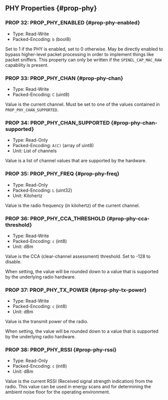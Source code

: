 ## PHY Properties {#prop-phy}


### PROP 32: PROP_PHY_ENABLED {#prop-phy-enabled}
* Type: Read-Write
* Packed-Encoding: `b` (bool8)

Set to 1 if the PHY is enabled, set to 0 otherwise.
May be directly enabled to bypass higher-level packet processing
in order to implement things like packet sniffers. This property
can only be written if the `SPINEL_CAP_MAC_RAW` capability is present.

### PROP 33: PROP_PHY_CHAN {#prop-phy-chan}
* Type: Read-Write
* Packed-Encoding: `C` (uint8)

Value is the current channel. Must be set to one of the
values contained in `PROP_PHY_CHAN_SUPPORTED`.

### PROP 34: PROP_PHY_CHAN_SUPPORTED {#prop-phy-chan-supported}
* Type: Read-Only
* Packed-Encoding: `A(C)` (array of uint8)
* Unit: List of channels

Value is a list of channel values that are supported by the
hardware.

### PROP 35: PROP_PHY_FREQ {#prop-phy-freq}
* Type: Read-Only
* Packed-Encoding: `L` (uint32)
* Unit: Kilohertz

Value is the radio frequency (in kilohertz) of the
current channel.

### PROP 36: PROP_PHY_CCA_THRESHOLD {#prop-phy-cca-threshold}
* Type: Read-Write
* Packed-Encoding: `c` (int8)
* Unit: dBm

Value is the CCA (clear-channel assessment) threshold. Set to
-128 to disable.

When setting, the value will be rounded down to a value
that is supported by the underlying radio hardware.

### PROP 37: PROP_PHY_TX_POWER {#prop-phy-tx-power}
* Type: Read-Write
* Packed-Encoding: `c` (int8)
* Unit: dBm

Value is the transmit power of the radio.

When setting, the value will be rounded down to a value
that is supported by the underlying radio hardware.

### PROP 38: PROP_PHY_RSSI {#prop-phy-rssi}
* Type: Read-Only
* Packed-Encoding: `c` (int8)
* Unit: dBm

Value is the current RSSI (Received signal strength indication)
from the radio. This value can be used in energy scans and for
determining the ambient noise floor for the operating environment.

